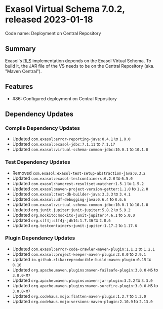 # Exasol Virtual Schema 7.0.2, released 2023-01-18

Code name: Deployment on Central Repository

## Summary

Exasol's [RLS](https://gihub.com/exasol/row-level-security) implementation depends on the Exasol Virtual Schema. To build it, the JAR file of the VS needs to be on the Central Repository (aka. "Maven Central").

## Features

* #86: Configured deployment on Central Repository

## Dependency Updates

### Compile Dependency Updates

* Updated `com.exasol:error-reporting-java:0.4.1` to `1.0.0`
* Updated `com.exasol:exasol-jdbc:7.1.11` to `7.1.17`
* Updated `com.exasol:virtual-schema-common-jdbc:10.0.1` to `10.1.0`

### Test Dependency Updates

* Removed `com.exasol:exasol-test-setup-abstraction-java:0.3.2`
* Updated `com.exasol:exasol-testcontainers:6.2.0` to `6.5.0`
* Updated `com.exasol:hamcrest-resultset-matcher:1.5.1` to `1.5.2`
* Updated `com.exasol:maven-project-version-getter:1.1.0` to `1.2.0`
* Updated `com.exasol:test-db-builder-java:3.3.3` to `3.4.1`
* Updated `com.exasol:udf-debugging-java:0.6.4` to `0.6.6`
* Updated `com.exasol:virtual-schema-common-jdbc:10.0.1` to `10.1.0`
* Updated `org.junit.jupiter:junit-jupiter:5.8.2` to `5.9.2`
* Updated `org.mockito:mockito-junit-jupiter:4.6.1` to `5.0.0`
* Updated `org.slf4j:slf4j-jdk14:1.7.36` to `2.0.6`
* Updated `org.testcontainers:junit-jupiter:1.17.2` to `1.17.6`

### Plugin Dependency Updates

* Updated `com.exasol:error-code-crawler-maven-plugin:1.1.2` to `1.2.1`
* Updated `com.exasol:project-keeper-maven-plugin:2.8.0` to `2.9.1`
* Updated `io.github.zlika:reproducible-build-maven-plugin:0.15` to `0.16`
* Updated `org.apache.maven.plugins:maven-failsafe-plugin:3.0.0-M5` to `3.0.0-M7`
* Updated `org.apache.maven.plugins:maven-jar-plugin:3.2.2` to `3.3.0`
* Updated `org.apache.maven.plugins:maven-surefire-plugin:3.0.0-M5` to `3.0.0-M7`
* Updated `org.codehaus.mojo:flatten-maven-plugin:1.2.7` to `1.3.0`
* Updated `org.codehaus.mojo:versions-maven-plugin:2.10.0` to `2.13.0`

